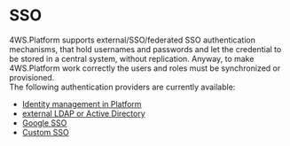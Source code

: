 # SSO

4WS.Platform supports external/SSO/federated SSO authentication mechanisms, that hold usernames and passwords and let the credential to be stored in a central system, without replication. Anyway, to make 4WS.Platform work correctly the users and roles must be synchronized or provisioned.  
The following authentication providers are currently available:

* [Identity management in Platform](ee6-1-identity-management-in-platform/)
* [external LDAP or Active Directory](ldap/)
* [Google SSO](google-sso/)
* [Custom SSO](custom-sso.md)

